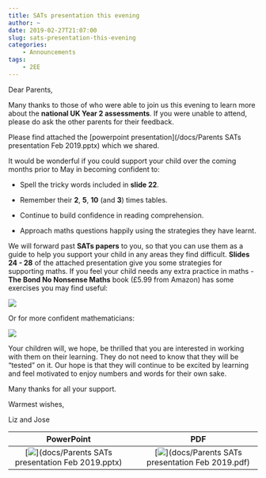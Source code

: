 ```yaml
---
title: SATs presentation this evening
author: ~
date: 2019-02-27T21:07:00
slug: sats-presentation-this-evening
categories:
    - Announcements
tags:
    - 2EE
---
```


Dear Parents,

Many thanks to those of who were able to join us this evening to learn more about the **national UK Year 2 assessments**. If you were unable to attend, please do ask the other parents for their feedback.  

Please find attached the [powerpoint presentation](/docs/Parents SATs presentation Feb 2019.pptx) which we shared. 

It would be wonderful if you could support your child over the coming months prior to May in becoming confident to:

* Spell the tricky words included in **slide 22**.

* Remember their **2**, **5**, **10** (and **3**) times tables.

* Continue to build confidence in reading comprehension.

* Approach maths questions happily using the strategies they have learnt.

We will forward past **SATs papers** to you, so that you can use them as a guide to help you support your child in any areas they find difficult. **Slides 24 - 28** of the attached presentation give you some strategies for supporting maths. If you feel your child needs any extra practice in maths - **The Bond No Nonsense Maths** book (£5.99 from Amazon) has some exercises you may find useful: 

[![](/images/noNonesenseMaths6to7.jpg)](https://www.amazon.co.uk/Bond-Maths-Nonsense-6-7-years/dp/0192740466)

Or for more confident mathematicians: 

[![](/images/noNonesenseMaths7to8.jpg)](https://www.amazon.co.uk/Bond-Maths-Nonsense-7-8-years/dp/0192740474/ref=pd_sim_14_6?_encoding=UTF8&psc=1&refRID=4QDY818N48VC9C8MP202)

Your children will, we hope, be thrilled that you are interested in working with them on their learning.  They do not need to know that they will be “tested” on it. Our hope is that they will continue to be excited by learning and feel motivated to enjoy numbers and words for their own sake.

Many thanks for all your support.

Warmest wishes,

Liz and Jose

PowerPoint | &nbsp; | PDF
:---:|---|:---:
[![](/images/sats.png)](docs/Parents SATs presentation Feb 2019.pptx) | &nbsp; | [![](/images/sats.png)](docs/Parents SATs presentation Feb 2019.pdf)
